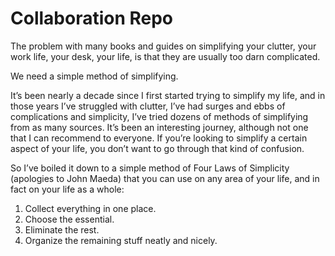 # Collaboration Repo
The problem with many books and guides on simplifying your clutter, your work life, your desk, your life, is that they are usually too darn complicated.

We need a simple method of simplifying.

It’s been nearly a decade since I first started trying to simplify my life, and in those years I’ve struggled with clutter, I’ve had surges and ebbs of complications and simplicity, I’ve tried dozens of methods of simplifying from as many sources. It’s been an interesting journey, although not one that I can recommend to everyone. If you’re looking to simplify a certain aspect of your life, you don’t want to go through that kind of confusion.

So I’ve boiled it down to a simple method of Four Laws of Simplicity (apologies to John Maeda) that you can use on any area of your life, and in fact on your life as a whole:

1. Collect everything in one place.
2. Choose the essential.
3. Eliminate the rest.
4. Organize the remaining stuff neatly and nicely.

